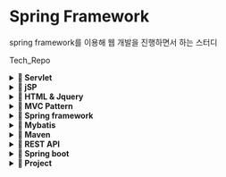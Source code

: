 # Spring Framework
spring framework를 이용해 웹 개발을 진행하면서 하는 스터디

Tech_Repo
<details>
 <summary> <b>📌 Servlet</b> </summary>
  <ul>
    <li>  </li>
  </ul>
</details>
<details>
 <summary> <b>📌 jSP</b> </summary>
  <ul>
    <li>  </li>
  </ul>
</details>
<details>
 <summary> <b>📌 HTML & Jquery</b> </summary>
  <ul>
    <li>  </li>>
  </ul>
</details>
<details>
 <summary> <b>📌 MVC Pattern</b> </summary>
  <ul>
    <li>  </li>
  </ul>
</details>
<details>
 <summary> <b>📌 Spring framework</b> </summary>
  <ul>
    <li>  </li>
  </ul>
</details>
<details>
 <summary> <b>📌 Mybatis</b> </summary>
  <ul>
    <li>  </li>
  </ul>
</details>
<details>
 <summary> <b>📌 Maven</b> </summary>
  <ul>
    <li>  </li>
  </ul>
</details>
<details>
 <summary> <b>📌 REST API</b> </summary>
  <ul>
    <li>  </li>
  </ul>
</details>
<details>
 <summary> <b>📌 Spring boot</b> </summary>
  <ul>
    <li>  </li>
  </ul>
</details>
<details>
 <summary> <b>📌 Project</b> </summary>
  <ul>
    <li>  </li>
  </ul>
</details>
